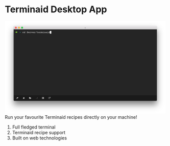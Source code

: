 # Terminaid Desktop App

![Screenshot](https://raw.githubusercontent.com/terminaid/desktop-release/master/screen.png)
Run your favourite Terminaid recipes directly on your machine!

1. Full fledged terminal
2. Terminaid recipe support
3. Built on web technologies
